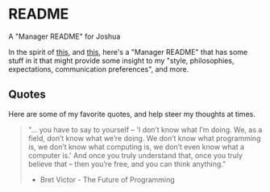 # README  

A "Manager README" for Joshua

In the spirit of [this](https://hackernoon.com/12-manager-readmes-from-silicon-valleys-top-tech-companies-26588a660afe?gi=c9fee3efea74), and [this](https://soapboxhq.com/blog/management-skills/49-manager-readmes), here's a "Manager README" that has some stuff in it that might provide some insight to my "style, philosophies, expectations, communication preferences", and more.  

## Quotes  

Here are some of my favorite quotes, and help steer my thoughts at times.  

> "… you have to say to yourself – 'I don’t know what I’m doing. We, as a field, don’t know what we’re doing. We don’t know what programming is, we don’t know what computing is, we don’t even know what a computer is.' And once you truly understand that, once you truly believe that – then you’re free, and you can think anything."  
> - Bret Victor - The Future of Programming
